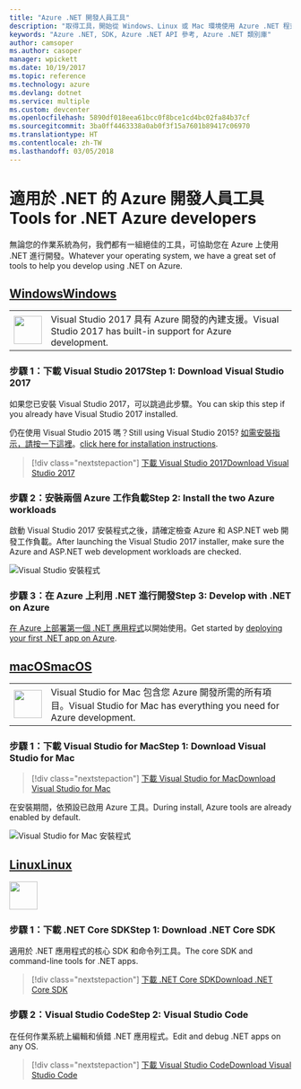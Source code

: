 ```yaml
---
title: "Azure .NET 開發人員工具"
description: "取得工具，開始從 Windows、Linux 或 Mac 環境使用 Azure .NET 程式庫。"
keywords: "Azure .NET, SDK, Azure .NET API 參考, Azure .NET 類別庫"
author: camsoper
ms.author: casoper
manager: wpickett
ms.date: 10/19/2017
ms.topic: reference
ms.technology: azure
ms.devlang: dotnet
ms.service: multiple
ms.custom: devcenter
ms.openlocfilehash: 5890df018eea61bcc0f8bce1cd4bc02fa84b37cf
ms.sourcegitcommit: 3ba0ff4463338a0ab0f3f15a7601b89417c06970
ms.translationtype: HT
ms.contentlocale: zh-TW
ms.lasthandoff: 03/05/2018
---
```

# <a name="tools-for-net-azure-developers"></a><span data-ttu-id="445cb-104">適用於 .NET 的 Azure 開發人員工具</span><span class="sxs-lookup"><span data-stu-id="445cb-104">Tools for .NET Azure developers</span></span>

<span data-ttu-id="445cb-105">無論您的作業系統為何，我們都有一組絕佳的工具，可協助您在 Azure 上使用 .NET 進行開發。</span><span class="sxs-lookup"><span data-stu-id="445cb-105">Whatever your operating system, we have a great set of tools to help you develop using .NET on Azure.</span></span>

## <a name="windowstabwindows"></a>[<span data-ttu-id="445cb-106">Windows</span><span class="sxs-lookup"><span data-stu-id="445cb-106">Windows</span></span>](#tab/windows)

<table>
  <tr>
    <td width="50">
        <img src="https://docs.microsoft.com/en-us/media/logos/logo_vs-ide.svg" width="50" height="50"></img>
    </td>
    <td>
<span data-ttu-id="445cb-107">Visual Studio 2017 具有 Azure 開發的內建支援。</span><span class="sxs-lookup"><span data-stu-id="445cb-107">Visual Studio 2017 has built-in support for Azure development.</span></span>
    </td>
  </tr>
</table>

### <a name="step-1-download-visual-studio-2017"></a><span data-ttu-id="445cb-108">步驟 1：下載 Visual Studio 2017</span><span class="sxs-lookup"><span data-stu-id="445cb-108">Step 1: Download Visual Studio 2017</span></span>

<span data-ttu-id="445cb-109">如果您已安裝 Visual Studio 2017，可以跳過此步驟。</span><span class="sxs-lookup"><span data-stu-id="445cb-109">You can skip this step if you already have Visual Studio 2017 installed.</span></span>

<span data-ttu-id="445cb-110">仍在使用 Visual Studio 2015 嗎？</span><span class="sxs-lookup"><span data-stu-id="445cb-110">Still using Visual Studio 2015?</span></span>  <span data-ttu-id="445cb-111">[如需安裝指示，請按一下這裡](dotnet-sdk-vs2015-install.md)。</span><span class="sxs-lookup"><span data-stu-id="445cb-111">[click here for installation instructions](dotnet-sdk-vs2015-install.md).</span></span>

> [!div class="nextstepaction"]
> [<span data-ttu-id="445cb-112">下載 Visual Studio 2017</span><span class="sxs-lookup"><span data-stu-id="445cb-112">Download Visual Studio 2017</span></span>](https://www.visualstudio.com/downloads/)


### <a name="step-2-install-the-two-azure-workloads"></a><span data-ttu-id="445cb-113">步驟 2：安裝兩個 Azure 工作負載</span><span class="sxs-lookup"><span data-stu-id="445cb-113">Step 2: Install the two Azure workloads</span></span>

<span data-ttu-id="445cb-114">啟動 Visual Studio 2017 安裝程式之後，請確定檢查 Azure 和 ASP.NET web 開發工作負載。</span><span class="sxs-lookup"><span data-stu-id="445cb-114">After launching the Visual Studio 2017 installer, make sure the Azure and ASP.NET web development workloads are checked.</span></span>

![Visual Studio 安裝程式](media/dotnet-tools/azure-workloads.png)

### <a name="step-3-develop-with-net-on-azure"></a><span data-ttu-id="445cb-116">步驟 3：在 Azure 上利用 .NET 進行開發</span><span class="sxs-lookup"><span data-stu-id="445cb-116">Step 3: Develop with .NET on Azure</span></span>

<span data-ttu-id="445cb-117">[在 Azure 上部署第一個 .NET 應用程式](https://docs.microsoft.com/azure/app-service-web/app-service-web-get-started-dotnet)以開始使用。</span><span class="sxs-lookup"><span data-stu-id="445cb-117">Get started by [deploying your first .NET app on Azure](https://docs.microsoft.com/azure/app-service-web/app-service-web-get-started-dotnet).</span></span>


## <a name="macostabmacos"></a>[<span data-ttu-id="445cb-118">macOS</span><span class="sxs-lookup"><span data-stu-id="445cb-118">macOS</span></span>](#tab/macos)
<table>
  <tr>
    <td width="50">
        <img src="https://docs.microsoft.com/en-us/media/logos/logo_vs-mac.svg" width="50" height="50"></img>
    </td>
    <td>
<span data-ttu-id="445cb-119">Visual Studio for Mac 包含您 Azure 開發所需的所有項目。</span><span class="sxs-lookup"><span data-stu-id="445cb-119">Visual Studio for Mac has everything you need for Azure development.</span></span>
    </td>
  </tr>
</table>


### <a name="step-1-download-visual-studio-for-mac"></a><span data-ttu-id="445cb-120">步驟 1：下載 Visual Studio for Mac</span><span class="sxs-lookup"><span data-stu-id="445cb-120">Step 1: Download Visual Studio for Mac</span></span>

> [!div class="nextstepaction"]
> [<span data-ttu-id="445cb-121">下載 Visual Studio for Mac</span><span class="sxs-lookup"><span data-stu-id="445cb-121">Download Visual Studio for Mac</span></span>](https://www.visualstudio.com/vs/visual-studio-mac/)

<span data-ttu-id="445cb-122">在安裝期間，依預設已啟用 Azure 工具。</span><span class="sxs-lookup"><span data-stu-id="445cb-122">During install, Azure tools are already enabled by default.</span></span>

![Visual Studio for Mac 安裝程式](media/dotnet-tools/azure-vsmac.png)

## <a name="linuxtablinux"></a>[<span data-ttu-id="445cb-124">Linux</span><span class="sxs-lookup"><span data-stu-id="445cb-124">Linux</span></span>](#tab/linux)

<img src="https://docs.microsoft.com/en-us/visualstudio/products/images/vs-code.svg" width="50" height="50"></img>

### <a name="step-1-download-net-core-sdk"></a><span data-ttu-id="445cb-125">步驟 1：下載 .NET Core SDK</span><span class="sxs-lookup"><span data-stu-id="445cb-125">Step 1: Download .NET Core SDK</span></span>

<span data-ttu-id="445cb-126">適用於 .NET 應用程式的核心 SDK 和命令列工具。</span><span class="sxs-lookup"><span data-stu-id="445cb-126">The core SDK and command-line tools for .NET apps.</span></span>

> [!div class="nextstepaction"]
> [<span data-ttu-id="445cb-127">下載 .NET Core SDK</span><span class="sxs-lookup"><span data-stu-id="445cb-127">Download .NET Core SDK</span></span>](https://www.microsoft.com/net/core)

### <a name="step-2-visual-studio-code"></a><span data-ttu-id="445cb-128">步驟 2：Visual Studio Code</span><span class="sxs-lookup"><span data-stu-id="445cb-128">Step 2: Visual Studio Code</span></span>

<span data-ttu-id="445cb-129">在任何作業系統上編輯和偵錯 .NET 應用程式。</span><span class="sxs-lookup"><span data-stu-id="445cb-129">Edit and debug .NET apps on any OS.</span></span>

> [!div class="nextstepaction"]
> [<span data-ttu-id="445cb-130">下載 Visual Studio Code</span><span class="sxs-lookup"><span data-stu-id="445cb-130">Download Visual Studio Code</span></span>](https://code.visualstudio.com)
